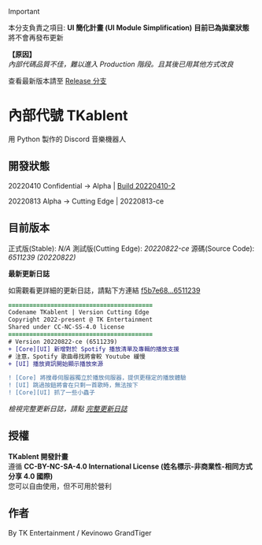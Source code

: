 > [!IMPORTANT]
> 本分支負責之項目: **UI 簡化計畫 (UI Module Simplification)** **目前已為拋棄狀態**  
> 將不會再發布更新
>   
> **【原因】**  
> *內部代碼品質不佳，難以進入 Production 階段。且其後已用其他方式改良*
>   
> 查看最新版本請至 [Release 分支](https://github.com/TK-Entertainment/tkablent_music/)

# 內部代號 TKablent
用 Python 製作的 Discord 音樂機器人

## 開發狀態
20220410 Confidential -> Alpha | [Build 20220410-2](https://github.com/TK-Entertainment/tkablent/commit/9117b15dde26c1f8e9b4c7337f0493a61e09d4d8)

20220813 Alpha -> Cutting Edge | 20220813-ce

## 目前版本
正式版(Stable): *N/A*
測試版(Cutting Edge): *20220822-ce*
源碼(Source Code): *6511239 (20220822)*
  
**最新更新日誌**

如需觀看更詳細的更新日誌，請點下方連結
[f5b7e68...6511239](https://github.com/TK-Entertainment/tkablent/compare/f5b7e68...6511239)

```diff
=========================================
Codename TKablent | Version Cutting Edge
Copyright 2022-present @ TK Entertainment
Shared under CC-NC-SS-4.0 license
=========================================
# Version 20220822-ce (6511239)
+ [Core][UI] 新增對於 Spotify 播放清單及專輯的播放支援
# 注意，Spotify 歌曲尋找將會較 Youtube 緩慢
+ [UI] 播放資訊開始顯示播放來源

! [Core] 將搜尋伺服器獨立於播放伺服器，提供更穩定的播放體驗
! [UI] 跳過按鈕將會在只剩一首歌時，無法按下
! [Core][UI] 抓了一些小蟲子
```  
*檢視完整更新日誌，請點 [完整更新日誌](https://github.com/TK-Entertainment/tkablent/blob/main/CHANGELOG.md)*
## 授權
**TKablent 開發計畫**  
遵循 **CC-BY-NC-SA-4.0 International License (姓名標示-非商業性-相同方式分享 4.0 國際)**  
您可以自由使用，但不可用於營利
## 作者
By TK Entertainment / Kevinowo GrandTiger
